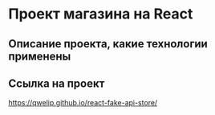 # Проект магазина на React 

## Описание проекта, какие технологии применены

## Ссылка на проект

https://qwelip.github.io/react-fake-api-store/


